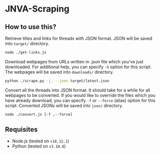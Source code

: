 # JNVA-Scraping

## How to use this?

Retrieve titles and links for threads with JSON format. JSON will be saved into `target/` directory.

```bash
node ./get-links.js
```

Download webpages from URLs written in .json file which you've just downloaded. For additional help, you can specify `-h` option for this script. The webpages will be saved into `downloads/` directory.

```bash
python ./scrape.py -j, --json target/latest.json
```

Convert all the threads into JSON format. It should take for a while for all webpages to be converted. If you would like to override the files which you have already download, you can specify `-f` or `--force` (alias) option for this script. Converted JSONs will be saved into `json/` directory.

```bash
node ./convert.js [-f ,--force]
```

## Requisites

* Node.js (tested on `v18.12.1`)
* Python (tested on `v3.10.6`)
